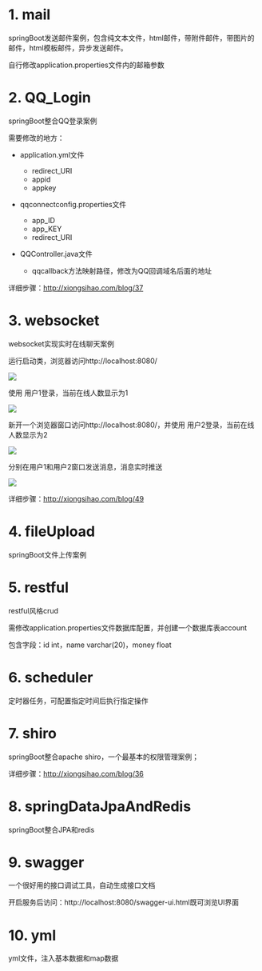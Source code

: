 # 1. mail

springBoot发送邮件案例，包含纯文本文件，html邮件，带附件邮件，带图片的邮件，html模板邮件，异步发送邮件。

自行修改application.properties文件内的邮箱参数

# 2. QQ_Login

springBoot整合QQ登录案例

需要修改的地方：

- application.yml文件
  - redirect_URI
  - appid
  - appkey

- qqconnectconfig.properties文件
  - app_ID
  - app_KEY
  - redirect_URI

- QQController.java文件
  - qqcallback方法映射路径，修改为QQ回调域名后面的地址

详细步骤：http://xiongsihao.com/blog/37

# 3. websocket

websocket实现实时在线聊天案例

运行启动类，浏览器访问http://localhost:8080/

![](http://cdn.xiongsihao.com/202006142110_286.png)

使用 用户1登录，当前在线人数显示为1

![](http://cdn.xiongsihao.com/202006142112_118.png)

新开一个浏览器窗口访问http://localhost:8080/，并使用 用户2登录，当前在线人数显示为2

![](http://cdn.xiongsihao.com/202006142113_450.png)

分别在用户1和用户2窗口发送消息，消息实时推送

![](http://cdn.xiongsihao.com/202006142115_865.png)

详细步骤：http://xiongsihao.com/blog/49

# 4. fileUpload

springBoot文件上传案例

# 5. restful

restful风格crud

需修改application.properties文件数据库配置，并创建一个数据库表account

包含字段：id int，name varchar(20)，money float

# 6. scheduler

定时器任务，可配置指定时间后执行指定操作

# 7. shiro

springBoot整合apache shiro，一个最基本的权限管理案例；

详细步骤：http://xiongsihao.com/blog/36

# 8. springDataJpaAndRedis

springBoot整合JPA和redis

# 9. swagger

一个很好用的接口调试工具，自动生成接口文档

开启服务后访问：http://localhost:8080/swagger-ui.html既可浏览UI界面

# 10. yml

yml文件，注入基本数据和map数据


